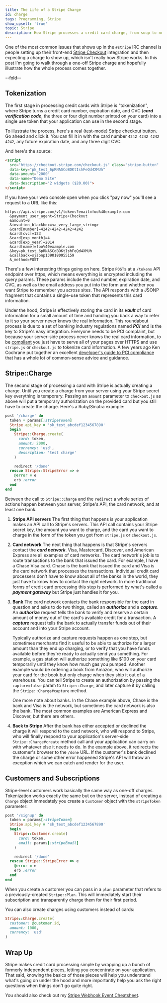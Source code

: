 ```yaml
---
title: The Life of a Stripe Charge
id: charge
tags: Programming, Stripe
show_upsell: 'true'
topic: Stripe
description: How Stripe processes a credit card charge, from soup to nuts.
---
```


One of the most common issues that shows up in the `#stripe` IRC channel is people setting up their front-end [Stripe Checkout](https://stripe.com/docs/checkout) integration and then expecting a charge to show up, which isn't really how Stripe works. In this post I'm going to walk through a one-off Stripe charge and hopefully illustrate how the whole process comes together.

--fold--

## Tokenization

The first stage in processing credit cards with Stripe is "tokenization", where Stripe turns a credit card number, expiration date, and CVC (***card verification code***, the three or four digit number printed on your card) into a single use token that your application can use in the second stage. 

To illustrate the process, here's a real (test-mode) Stripe checkout button. Go ahead and click it. You can fill it in with the card number `4242 4242 4242 4242`, any future expiration date, and any three digit CVC.

<script
  src="https://checkout.stripe.com/checkout.js" class="stripe-button"
  data-key="pk_test_6pRNASCoBOKtIshFeQd4XMUh"
  data-amount="2000"
  data-name="Demo Site"
  data-description="2 widgets ($20.00)">
</script>

And here's the source:

```html
<script
  src="https://checkout.stripe.com/checkout.js" class="stripe-button"
  data-key="pk_test_6pRNASCoBOKtIshFeQd4XMUh"
  data-amount="2000"
  data-name="Demo Site"
  data-description="2 widgets ($20.00)">
</script>
```

If you have your web console open when you click "pay now" you'll see a request to a URL like this:

```text
https://api.stripe.com/v1/tokens?email=foo%40example.com
  &payment_user_agent=Stripe+Checkout
  &amount=0
  &iovation_blackbox=<a_very_large_string>
  &card[number]=4242+4242+4242+4242
  &card[cvc]=123
  &card[exp_month]=4
  &card[exp_year]=2014
  &card[name]=foo%40example.com
  &key=pk_test_6pRNASCoBOKtIshFeQd4XMUh
  &callback=sjsonp1390180955159
  &_method=POST
```

There's a few interesting things going on here. Stripe `POST`s at a `/tokens` API endpoint over https, which means everything is encrypted including the query params. These params include the card number, expiration date, and CVC, as well as the email address you put into the form and whether you want Stripe to remember you across sites. The API responds with a JSONP fragment that contains a single-use token that represents this card information.

Under the hood, Stripe is effectively storing the card in its ***vault*** of card information for a small amount of time and handing you back a way to refer to it so your server never knows the real information. This roundabout process is due to a set of banking industry regulations named ***PCI*** and is the key to Stripe's easy integration. Everyone needs to be PCI complaint, but because your server-side process never knows the real card information, to be [compliant](https://support.stripe.com/questions/do-i-need-to-be-pci-compliant-what-do-i-have-to-do) you just have to serve all of your pages over HTTPS and use `stripe.js` or `checkout.js` to tokenize card information. A few years ago Ken Cochrane put together an excellent [developer's guide to PCI compliance](http://kencochrane.net/blog/2012/01/developers-guide-to-pci-compliant-web-applications/) that has a whole lot of common-sense advice and guidance.

## Stripe::Charge

The second stage of processing a card with Stripe is actually creating a charge. Until you create a charge from your server using your Stripe secret key everything is temporary. Passing an `amount` parameter to `checkout.js` as above will put a temporary authorization on the provided card but you still have to create the charge. Here's a Ruby/Sinatra example:

```ruby
post '/charge' do
  token = params[:stripeToken]
  Stripe.api_key = 'sk_test_abcdef1234567890'
  begin
    Stripe::Charge.create(
      card: token,
      amount: 2000,
      currency: 'usd',
      description: 'test charge'
    )

    redirect '/done'
  rescue Stripe::StripeError => e
    @error = e
    erb :error
  end
end
```

Between the call to `Stripe::Charge` and the `redirect` a whole series of actions happen between your server, Stripe's API, the card network, and at least one bank.

1. **Stripe API servers**
    The first thing that happens is your application makes an API call to Stripe's servers. This API call contains your Stripe secret key, the amount you want to charge, and the card you want to charge in the form of the token you got from `stripe.js` or `checkout.js`. 

2. **Card network**
    The next thing that happens is that Stripe's servers contact the ***card network***. Visa, Mastercard, Discover, and American Express are all examples of card networks. The card network's job is to route transactions to the bank that issued the card. For example, I have a Chase Visa card. Chase is the bank that issued the card and Visa is the card network that processes the transactions. Individual credit card processers don't have to know about all of the banks in the world, they just have to know how to contact the right network. In more traditional forms of credit card processing this step is performed by what's called a ***payment gateway*** but Stripe just handles it for you.
    
3. **Bank**
    The card network contacts the bank responsible for the card in question and asks to do two things, called an ***authorize*** and a ***capture***. An ***authorize*** request tells the bank to verify and reserve a certain amount of money out of the card's available credit for a transaction. A ***capture*** request tells the bank to actually transfer funds out of their account and into your Stripe account.

    Typically authorize and capture requests happen as one step, but sometimes merchants find it useful to be able to authorize for a larger amount than they end up charging, or to verify that you have funds available before they're ready to actually send you something. For example, a gas station will authorize something like $100 on your card temporarily until they know how much gas you pumped. Another example would be ordering a book from Amazon, who will authorize your card for the book but only charge when they ship it out of a warehouse. You can tell Stripe to create an authorization by passing the `capture=false` param to `Stripe::Charge`, and later capture it by calling the `Stripe::Charge#capture` method.

    One more note about banks. In the Chase example above, Chase is the bank and Visa is the network, but sometimes the card network is also the bank. The most common examples are American Express and Discover, but there are others.

4. **Back to Stripe**
    After the bank has either accepted or declined the charge it will respond to the card network, who will respond to Stripe, who will finally respond to your application's server-side `Stripe::Charge#create` method call and your application can carry on with whatever else it needs to do. In the example above, it redirects the customer's browser to the `/done` URL. If the customer's bank declined the charge or some other error happened Stripe's API will throw an exception which we can catch and render for the user.

## Customers and Subscriptions

Stripe-level customers work basically the same way as one-off charges. Tokenization works exactly the same but on the server, instead of creating a `Charge` object immedately you create a `Customer` object with the `stripeToken` parameter:

```ruby
post '/signup' do
  token = params[:stripeToken]
  Stripe.api_key = 'sk_test_abcdef1234567890'
  begin
    Stripe::Customer.create(
      card: token,
      email: params[:stripeEmail]
    )

    redirect '/done'
  rescue Stripe::StripeError => e
    @error = e
    erb :error
  end
end
```

When you create a customer you can pass in a `plan` parameter that refers to a previously-created `Stripe::Plan`. This will immediately start their subscription and transparently charge them for their first period.

You can also create charges using customers instead of cards:

```ruby
Stripe::Charge.create(
  customer: @customer.id,
  amount: 1000,
  currency: 'usd'
)
```

## Wrap Up

Stripe makes credit card processing simple by wrapping up a bunch of formerly independent pieces, letting you concentrate on your application. That said, knowing the basics of those pieces will help you understand what's going on under the hood and more importantly help you ask the right questions when things don't go quite right.

You should also check out my [Stripe Webhook Event Cheatsheet](/stripe-webhook-event-cheatsheet).

